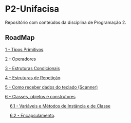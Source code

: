 # P2-Unifacisa
Repositório com conteúdos da disciplina de Programação 2.

## RoadMap

[1 - Tipos Primitivos](conteudos/TiposPrimitivos.md)

[2 - Operadores](conteudos/Operadores.md)

[3 - Estruturas Condicionais](conteudos/EstruturasCondicionais.md)

[4 - Estruturas de Repetição](conteudos/EstruturasdeRepeticao.md)

[5 - Como receber dados do teclado (Scanner)](conteudos/Scanner.md)

[6 - Classes, objetos e construtores](conteudos/coc.md)

&nbsp;  &nbsp;  [6.1 - Variáveis e Métodos de Instância e de Classe](conteudos/VariaveisEMetodosDeInstanciaEDeClasse.md)

&nbsp;  &nbsp;  [6.2 - Encapsulamento](conteudos/Encapsulamento.md).
